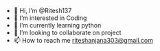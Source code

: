 - 👋 Hi, I’m @Ritesh137
- 👀 I’m interested in Coding
- 🌱 I’m currently learning python
- 💞️ I’m looking to collaborate on project
- 📫 How to reach me riteshanjana303@gmail.com

<!---
Ritesh137/Ritesh137 is a ✨ special ✨ repository because its `README.md` (this file) appears on your GitHub profile.
You can click the Preview link to take a look at your changes.
--->
